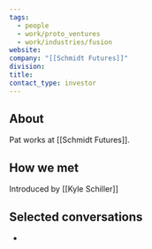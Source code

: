 ```yaml
---
tags:
  - people
  - work/proto_ventures
  - work/industries/fusion
website: 
company: "[[Schmidt Futures]]"
division: 
title: 
contact_type: investor
---
```

## About
Pat works at [[Schmidt Futures]].

## How we met
Introduced by [[Kyle Schiller]]

## Selected conversations
- 